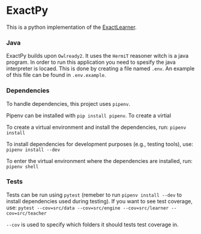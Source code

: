 # ExactPy

This is a python implementation of the [ExactLearner](https://github.com/ExactLearner/ExactLearner).

### Java
ExactPy builds upon `Owlready2`. It uses the `HermiT` reasoner witch is a java program. In order to run this application you need to spesify the java interpreter is locaed. This is done by creating a file named `.env`. An example of this file can be found in `.env.example`.

### Dependencies

To handle dependencies, this project uses `pipenv`. 

Pipenv can be installed with `pip install pipenv`. To create a virtial

To create a virtual environment and install the dependencies, run:
`pipenv install`

To install dependencies for development purposes (e.g., testing tools), use:
`pipenv install --dev`

To enter the virtual environment where the dependencies are installed, run:
`pipenv shell`

### Tests
Tests can be run using `pytest` (remeber to run `pipenv install --dev` to install dependencies used during testing). If you want to see test coverage, use: `pytest --cov=src/data --cov=src/engine --cov=src/learner --cov=src/teacher`

`--cov` is used to specify which folders it should tests test coverage in.